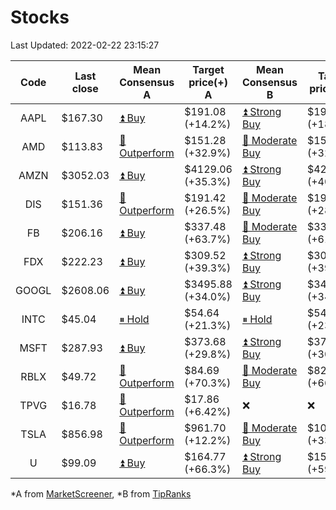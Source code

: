 # Stocks
Last Updated: 2022-02-22 23:15:27

|Code|Last close|Mean Consensus A|Target price(+) A|Mean Consensus B|Target price(+) B|
|:--:|-|-|-|-|-|
|AAPL|$167.30|[⏫ Buy](https://m.marketscreener.com/quote/stock/-4849/)|$191.08 (+14.2%)|[⏫ Strong Buy](https://www.tipranks.com/stocks/aapl/forecast)|$193.32 (+18.84%)|
|AMD|$113.83|[🔼 Outperform](https://m.marketscreener.com/quote/stock/-19475876/)|$151.28 (+32.9%)|[🔼 Moderate Buy](https://www.tipranks.com/stocks/amd/forecast)|$154.28 (+32.13%)|
|AMZN|$3052.03|[⏫ Buy](https://m.marketscreener.com/quote/stock/-12864605/)|$4129.06 (+35.3%)|[⏫ Strong Buy](https://www.tipranks.com/stocks/amzn/forecast)|$4207.87 (+40.50%)|
|DIS|$151.36|[🔼 Outperform](https://m.marketscreener.com/quote/stock/-4842/)|$191.42 (+26.5%)|[🔼 Moderate Buy](https://www.tipranks.com/stocks/dis/forecast)|$193.89 (+28.10%)|
|FB|$206.16|[⏫ Buy](https://m.marketscreener.com/quote/stock/-10547141/)|$337.48 (+63.7%)|[🔼 Moderate Buy](https://www.tipranks.com/stocks/fb/forecast)|$332.14 (+61.11%)|
|FDX|$222.23|[⏫ Buy](https://m.marketscreener.com/quote/stock/-12585/)|$309.52 (+39.3%)|[⏫ Strong Buy](https://www.tipranks.com/stocks/fdx/forecast)|$309.07 (+39.08%)|
|GOOGL|$2608.06|[⏫ Buy](https://m.marketscreener.com/quote/stock/-24203373/)|$3495.88 (+34.0%)|[⏫ Strong Buy](https://www.tipranks.com/stocks/googl/forecast)|$3498.71 (+34.15%)|
|INTC|$45.04|[⏸ Hold](https://m.marketscreener.com/quote/stock/-4829/)|$54.64 (+21.3%)|[⏸ Hold](https://www.tipranks.com/stocks/intc/forecast)|$54.55 (+23.05%)|
|MSFT|$287.93|[⏫ Buy](https://m.marketscreener.com/quote/stock/-4835/)|$373.68 (+29.8%)|[⏫ Strong Buy](https://www.tipranks.com/stocks/msft/forecast)|$375.22 (+30.32%)|
|RBLX|$49.72|[🔼 Outperform](https://m.marketscreener.com/quote/stock/-117793644/)|$84.69 (+70.3%)|[🔼 Moderate Buy](https://www.tipranks.com/stocks/rblx/forecast)|$82.90 (+66.73%)|
|TPVG|$16.78|[🔼 Outperform](https://m.marketscreener.com/quote/stock/-15933327/)|$17.86 (+6.42%)|❌|❌|
|TSLA|$856.98|[🔼 Outperform](https://m.marketscreener.com/quote/stock/-6344549/)|$961.70 (+12.2%)|[🔼 Moderate Buy](https://www.tipranks.com/stocks/tsla/forecast)|$1097.33 (+33.20%)|
|U|$99.09|[⏫ Buy](https://m.marketscreener.com/quote/stock/-112492634/)|$164.77 (+66.3%)|[⏫ Strong Buy](https://www.tipranks.com/stocks/u/forecast)|$157.71 (+59.16%)|


*A from [MarketScreener](https://www.marketscreener.com), *B from [TipRanks](https://www.tipranks.com)
